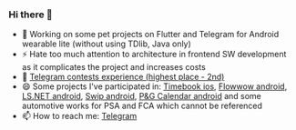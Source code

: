 ### Hi there 👋

- 🔭 Working on some pet projects on Flutter and Telegram for Android wearable lite (without using TDlib, Java only)
- ⚡ Hate too much attention to architecture in frontend SW development as it complicates the project and increases costs
- 🤘 [Telegram contests experience (highest place - 2nd)](https://contest.com/user/Fairy-Zebra)
- 😄 Some projects I've participated in: 
  [Timebook ios](https://apps.apple.com/ru/app/timebook/id1561578302), [Flowwow android](https://play.google.com/store/apps/details?id=com.flowwow), [LS.NET android](https://play.google.com/store/apps/details?id=com.lsboutqiue.app), [Swip android](https://play.google.com/store/apps/details?id=com.it.swip), [P&G Calendar android](https://play.google.com/store/apps/details?id=com.pg.periodcalendar_40817_1617_cmg_0076) and some automotive works for PSA and FCA which cannot be referenced
- 📫 How to reach me: [Telegram](https://t.me/opiumfive)
